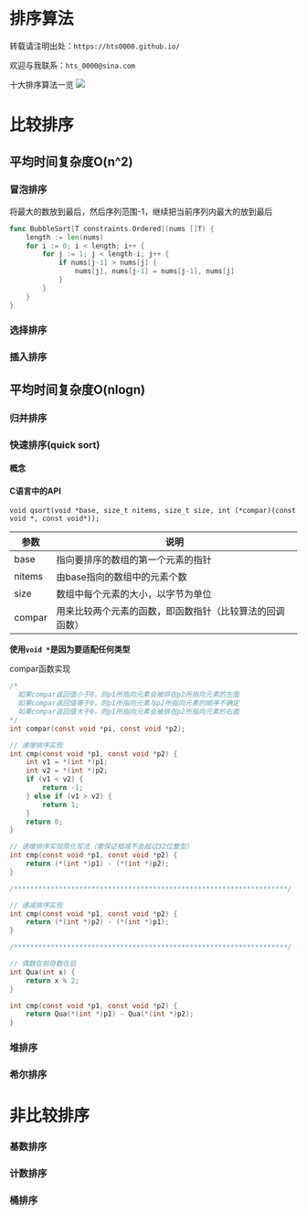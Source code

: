 # 排序算法


<!--more-->

转载请注明出处：`https://hts0000.github.io/`

欢迎与我联系：`hts_0000@sina.com`

十大排序算法一览
![](https://cdn.jsdelivr.net/gh/hts0000/images/202204032131522.png)


# 比较排序
## 平均时间复杂度O(n^2)

### 冒泡排序
将最大的数放到最后，然后序列范围-1，继续把当前序列内最大的放到最后
```go
func BubbleSort[T constraints.Ordered](nums []T) {
	length := len(nums)
	for i := 0; i < length; i++ {
		for j := 1; j < length-i; j++ {
			if nums[j-1] > nums[j] {
				nums[j], nums[j-1] = nums[j-1], nums[j]
			}
		}
	}
}
```

### 选择排序

### 插入排序

## 平均时间复杂度O(nlogn)

### 归并排序

### 快速排序(quick sort)
#### 概念

#### C语言中的API
```
void qsort(void *base, size_t nitems, size_t size, int (*compar)(const void *, const void*));
```

| 参数   | 说明                                                     |
| ------ | -------------------------------------------------------- |
| base   | 指向要排序的数组的第一个元素的指针                       |
| nitems | 由base指向的数组中的元素个数                             |
| size   | 数组中每个元素的大小，以字节为单位                       |
| compar | 用来比较两个元素的函数，即函数指针（比较算法的回调函数） |

**使用`void *`是因为要适配任何类型**

compar函数实现
```c
/*
  如果compar返回值小于0，则p1所指向元素会被排在p2所指向元素的左面
  如果compar返回值等于0，则p1所指向元素与p2所指向元素的顺序不确定
  如果compar返回值大于0，则p1所指向元素会被排在p2所指向元素的右面
*/
int compar(const void *pi, const void *p2);

// 递增排序实现
int cmp(const void *p1, const void *p2) {
	int v1 = *(int *)p1;
	int v2 = *(int *)p2;
	if (v1 < v2) {
		return -1;
	} else if (v1 > v2) {
		return 1;
	}
	return 0;
}

// 递增排序实现简化写法（需保证相减不会超过32位整型）
int cmp(const void *p1, const void *p2) {
	return (*(int *)p1) - (*(int *)p2);
}

/*******************************************************************/

// 递减排序实现
int cmp(const void *p1, const void *p2) {
	return (*(int *)p2) - (*(int *)p1);
}

/*******************************************************************/

// 偶数在前奇数在后
int Qua(int x) {
	return x % 2;
}

int cmp(const void *p1, const void *p2) {
	return Qua(*(int *)p1) - Qua(*(int *)p2);
}
```

### 堆排序

### 希尔排序


# 非比较排序

### 基数排序

### 计数排序

### 桶排序


